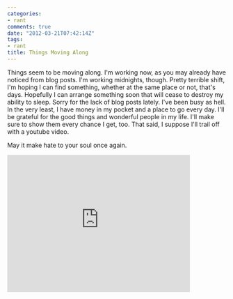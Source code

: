 ```yaml
---
categories:
- rant
comments: true
date: "2012-03-21T07:42:14Z"
tags:
- rant
title: Things Moving Along
---
```


Things seem to be moving along. I'm working now, as you may already have noticed
from blog posts. I'm working midnights, though. Pretty terrible shift, I'm
hoping I can find something, whether at the same place or not, that's days.
Hopefully I can arrange something soon that will cease to destroy my ability to
sleep. Sorry for the lack of blog posts lately. I've been busy as hell. In the
very least, I have money in my pocket and a place to go every day. I'll be
grateful for the good things and wonderful people in my life. I'll make sure to
show them every chance I get, too. That said, I suppose I'll trail off with a
youtube video.

May it make hate to your soul once again.

<iframe width="420" height="315" src="http://www.youtube.com/embed/KyucG76N9PY"
frameborder="0">  </iframe>
